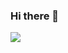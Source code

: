 ### Hi there 👋

<img src="https://github-readme-stats.vercel.app/api?username=shreyangautam&&show_icons=true&title_color=06111C&icon_color=bb2acf&text_color=daf7dc&bg_color=F29F05">
<!--
**shreyangautam/shreyangautam** is a ✨ _special_ ✨ repository because its `README.md` (this file) appears on your GitHub profile.

Here are some ideas to get you started:

- 🔭 I’m currently working on ...
- 🌱 I’m currently learning ...
- 👯 I’m looking to collaborate on ...
- 🤔 I’m looking for help with ...
- 💬 Ask me about ...
- 📫 How to reach me: ...
- 😄 Pronouns: ...
- ⚡ Fun fact: ...
-->
